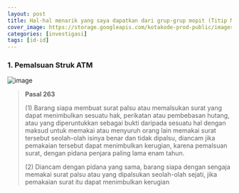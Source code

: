 ```yaml
---
layout: post
title: Hal-hal menarik yang saya dapatkan dari grup-grup mopit (Titip Modal) Telegram itu
cover_image: https://storage.googleapis.com/kotakode-prod-public/images/27332052-afd0-41f5-b36d-0f5f466628fa-Screenshot_20210223_152859.png
categories: [investigasi]
tags: [id-id]
---
```


### 1. Pemalsuan Struk ATM


![image](https://user-images.githubusercontent.com/17312341/112937945-dd3c6280-9152-11eb-8003-74b8983047ff.png)

> **Pasal 263**
> 
> (1) Barang  siapa  membuat  surat  palsu  atau  memalsukan  surat  yang  dapat  menimbulkan sesuatu hak, perikatan atau pembebasan hutang, atau yang diperuntukkan  sebagai  bukti  daripada  sesuatu  hal  dengan  maksud  untuk  memakai  atau  menyuruh  orang  lain  memakai  surat  tersebut  seolah-olah  isinya  benar  dan  tidak  dipalsu,  diancam  jika  pemakaian  tersebut  dapat  menimbulkan  kerugian,  karena  pemalsuan  surat,  dengan  pidana  penjara  paling lama enam tahun.
> 
> (2) Diancam dengan pidana yang sama, barang siapa dengan sengaja memakai surat  palsu  atau  yang  dipalsukan  seolah-olah  sejati,  jika  pemakaian  surat  itu dapat menimbulkan kerugian